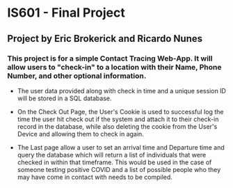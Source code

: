 # IS601 - Final Project
## Project by Eric Brokerick and Ricardo Nunes

### This project is for a simple Contact Tracing Web-App. It will allow users to "check-in" to a location with their Name, Phone Number, and other optional information.

  - The user data provided along with check in time and a unique session ID will be stored in a SQL database. 

  - On the Check Out Page, the User's Cookie is used to successful log the time the user hit check out if the system and attach it to their check-in record in the database, while also deleting the cookie from the User's Device and allowing them to check in again. 
  
  - The Last page allow a user to set an arrival time and Departure time and query the database which will return a list of individuals that were checked in within that timeframe. This would be used in the case of someone testing positive COVID and a list of possible people who they may have come in contact with needs to be compiled. 